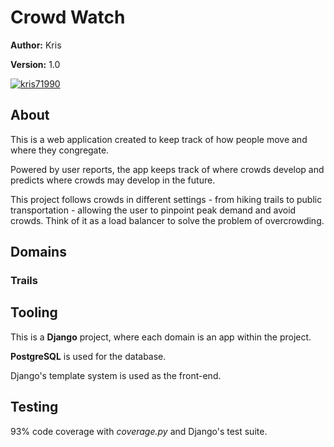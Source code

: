 # Crowd Watch

**Author:** Kris

**Version:** 1.0

[![kris71990](https://circleci.com/gh/kris71990/crowd-watch.svg?style=shield)](https://github.com/kris71990/crowd-watch)

## About

This is a web application created to keep track of how people move and where they congregate.

Powered by user reports, the app keeps track of where crowds develop and predicts where crowds may develop in the future. 

This project follows crowds in different settings - from hiking trails to public transportation - allowing the user to pinpoint peak demand and avoid crowds. Think of it as a load balancer to solve the problem of overcrowding.

## Domains

### Trails


## Tooling
This is a **Django** project, where each domain is an app within the project.

**PostgreSQL** is used for the database.

Django's template system is used as the front-end.

## Testing
93% code coverage with *coverage.py* and Django's test suite.

